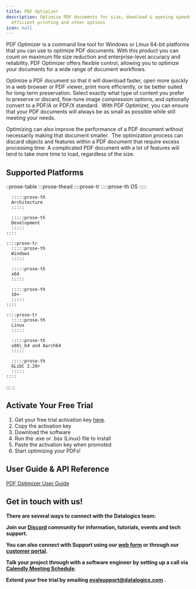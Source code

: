 ```yaml
---
title: PDF Optimizer
description: Optimize PDF documents for size, download & opening speeds,
  efficient printing and other options
icon: null
---
```


PDF Optimizer is a command line tool for Windows or Linux 64-bit platforms that you can use to optimize PDF documents. With this product you can count on maximum file size reduction and enterprise-level accuracy and reliability. PDF Optimizer offers flexible control, allowing you to optimize your documents for a wide range of document workflows.

Optimize a PDF document so that it will download faster, open more quickly in a web browser or PDF viewer, print more efficiently, or be better suited for long-term preservation. Select exactly what type of content you prefer to preserve or discard, fine-tune image compression options, and optionally convert to a PDF/A or PDF/X standard.  With PDF Optimizer, you can ensure that your PDF documents will always be as small as possible while still meeting your needs.

Optimizing can also improve the performance of a PDF document without necessarily making that document smaller.  The optimization process can discard objects and features within a PDF document that require excess processing time. A complicated PDF document with a lot of features will tend to take more time to load, regardless of the size.

## Supported Platforms

::prose-table
  :::prose-thead
    ::::prose-tr
      :::::prose-th
      OS
      :::::
    
      :::::prose-th
      Architecture
      :::::
    
      :::::prose-th
      Development
      :::::
    ::::
  
    ::::prose-tr
      :::::prose-th
      Windows
      :::::
    
      :::::prose-th
      x64
      :::::
    
      :::::prose-th
      10+
      :::::
    ::::
  
    ::::prose-tr
      :::::prose-th
      Linux
      :::::
    
      :::::prose-th
      x86\_64 and Aarch64
      :::::
    
      :::::prose-th
      GLibC 2.28+
      :::::
    ::::
  :::
::

## Activate Your Free Trial

1. Get your free trial activation key [here](https://www.datalogics.com/reduce-pdf-file-size).
2. Copy the activation key
3. Download the software
4. Run the .exe or .bsx (Linux) file to install
5. Paste the activation key when promoted
6. Start optimizing your PDFs!

## User Guide & API Reference

[PDF Optimizer User Guide](https://cdn.builder.io/o/assets%2F239ec180664843638f6cce1510bb5d74%2Fc942dd354d1c4dc499172a79f527465e?alt=media\&token=bc4adc96-c950-4edf-8d7d-ad51cc6ea158\&apiKey=239ec180664843638f6cce1510bb5d74)

## **Get in touch with us!**

**There are several ways to connect with the Datalogics team:**

**Join our [Discord](https://discord.com/invite/jNSHcSdRre) community for information, tutorials, events and tech support.**

**You can also connect with Support using our [web form](https://www.datalogics.com/tech-support-pdfs) or through our [customer portal](https://datalogics.my.site.com/portal/login).**

**Talk your project through with a software engineer by setting up a call via [Calendly Meeting Schedule](https://calendly.com/seu-datalogics)**.

**Extend your free trial by emailing <evalsupport@datalogics.com> .**

###
